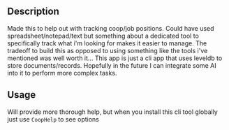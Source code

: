 ## Description
Made this to help out with tracking coop/job positions. Could have used spreadsheet/notepad/text but something about a dedicated tool to specifically track what i'm looking for makes it easier to manage. The tradeoff to build this as opposed to using something like the tools i've mentioned was well worth it... This app is just a cli app that uses leveldb to store documents/records. Hopefully in the future I can integrate some AI into it to perform more complex tasks.


## Usage
Will provide more thorough help, but when you install this cli tool globally just use `CoopHelp` to see options
